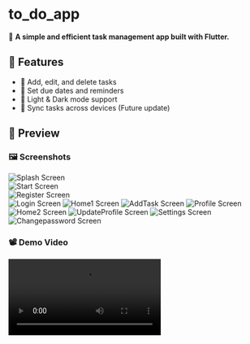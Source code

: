 # to_do_app

🚀 **A simple and efficient task management app built with Flutter.**  

## 📌 Features  
- 📝 Add, edit, and delete tasks  
- 📆 Set due dates and reminders  
- 🌙 Light & Dark mode support  
- 🔄 Sync tasks across devices (Future update)
  
## 📸 Preview  
### 🖼 Screenshots  
![Splash Screen](assets/screenshots/Screenshot_1742184537.png)  
![Start Screen](assets/screenshots/Screenshot_1742184539.png)  
![Register Screen](assets/screenshots/Screenshot_1742184403.png)  
![Login Screen](assets/screenshots/Screenshot_1742184426.png) 
![Home1 Screen](assets/screenshots/Screenshot_1742184599.png)
![AddTask Screen](assets/screenshots/Screenshot_1742184607.png)
![Profile Screen](assets/screenshots/Screenshot_1742184616.png)
![Home2 Screen](assets/screenshots/Screenshot_1742184805.png)
![UpdateProfile Screen](assets/screenshots/Screenshot_1742184622.png)
![Settings Screen](assets/screenshots/Screenshot_1742184629.png)
![Changepassword Screen](assets/screenshots/Screenshot_1742184626.png)

### 📽 Demo Video  
<video src="assets/videos/demo.mp4" controls width="300"></video>  
